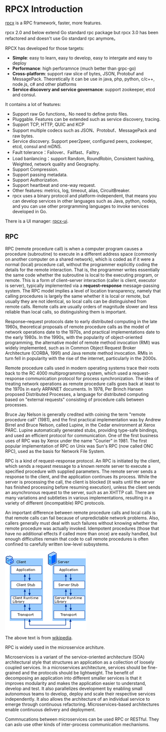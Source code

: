 # RPCX Introduction

[rpcx](http://rpcx.site) is a RPC framework, faster, more features.

rpcx 2.0 and below extend Go standard rpc package but rpcx 3.0 has been refactored and doesn't use Go standard rpc anymore。

RPCX has developed for those targets:
- **Simple**: easy to learn, easy to develop, easy to intergate and easy to deploy
- **Performance**: high perforamnce (much better than grpc-go)
- **Cross-platform**: support raw slice of bytes, JSON, Protobuf and MessagePack. Theoretically it can be use in java, php, python, c/c++, node.js, c# and other platforms
- **Service discovery and service governance**: support zookeeper, etcd and consul.


It contains a lot of features:
- Support raw Go functions,. No need to define proto files.
- Pluggable. Features can be extended such as service discovery, tracing.
- Support TCP, HTTP, QUIC and KCP
- Support multiple codecs such as JSON、Protobuf、MessagePack and raw bytes.
- Service discovery. Support peer2peer, configured peers, zookeeper, etcd, consul and mDNS.
- Fault tolerance：Failover、Failfast、Failtry.
- Load banlancing：support Random, RoundRobin, Consistent hashing, Weighted, network quality and Geography.
- Support Compression.
- Support passing metadata.
- Support Authorization.
- Support heartbeat and one-way request.
- Other features: metrics, log, timeout, alias, CircuitBreaker.
- rpcx uses a binary protocol and platform-independent, that means you can develop services in other languages such as Java, python, nodejs, and you can use other prorgramming languages to invoke services developed in Go.

There is a UI manager: [rpcx-ui](https://github.com/smallnest/rpcx-ui).

## RPC

RPC (remote procedure call) is when a computer program causes a procedure (subroutine) to execute in a different address space (commonly on another computer on a shared network), which is coded as if it were a normal (local) procedure call, without the programmer explicitly coding the details for the remote interaction. That is, the programmer writes essentially the same code whether the subroutine is local to the executing program, or remote. This is a form of client–server interaction (caller is client, executor is server), typically implemented via a **request–response** message-passing system.  The RPC model implies a level of location transparency, namely that calling procedures is largely the same whether it is local or remote, but usually they are not identical, so local calls can be distinguished from remote calls. Remote calls are usually orders of magnitude slower and less reliable than local calls, so distinguishing them is important.

Response–request protocols date to early distributed computing in the late 1960s, theoretical proposals of remote procedure calls as the model of network operations date to the 1970s, and practical implementations date to the early 1980s. In the 1990s, with the popularity of object-oriented programming, the alternative model of remote method invocation (RMI) was widely implemented, such as in Common Object Request Broker Architecture (CORBA, 1991) and Java remote method invocation. RMIs in turn fell in popularity with the rise of the internet, particularly in the 2000s.

Remote procedure calls used in modern operating systems trace their roots back to the RC 4000 multiprogramming system, which used a request-response communication protocol for process synchronization. The idea of treating network operations as remote procedure calls goes back at least to the 1970s in early ARPANET documents. In 1978, Per Brinch Hansen proposed Distributed Processes, a language for distributed computing based on "external requests" consisting of procedure calls between processes.

Bruce Jay Nelson is generally credited with coining the term "remote procedure call" (1981), and the first practical implementation was by Andrew Birrel and Bruce Nelson, called Lupine, in the Cedar environment at Xerox PARC. Lupine automatically generated stubs, providing type-safe bindings, and used an efficient protocol for communication. One of the first business uses of RPC was by Xerox under the name "Courier" in 1981. The first popular implementation of RPC on Unix was Sun's RPC (now called ONC RPC), used as the basis for Network File System.

RPC is a kind of request–response protocol. An RPC is initiated by the client, which sends a request message to a known remote server to execute a specified procedure with supplied parameters. The remote server sends a response to the client, and the application continues its process. While the server is processing the call, the client is blocked (it waits until the server has finished processing before resuming execution), unless the client sends an asynchronous request to the server, such as an XHTTP call. There are many variations and subtleties in various implementations, resulting in a variety of different (incompatible) RPC protocols.

An important difference between remote procedure calls and local calls is that remote calls can fail because of unpredictable network problems. Also, callers generally must deal with such failures without knowing whether the remote procedure was actually invoked. Idempotent procedures (those that have no additional effects if called more than once) are easily handled, but enough difficulties remain that code to call remote procedures is often confined to carefully written low-level subsystems.

![from microsoft](RPC.gif "from microsoft")


The above text is from [wikipedia](https://en.wikipedia.org/wiki/RPC).

RPC is widely used in the microservice architure. 

Microservices is a variant of the service-oriented architecture (SOA) architectural style that structures an application as a collection of loosely coupled services. In a microservices architecture, services should be fine-grained and the protocols should be lightweight. The benefit of decomposing an application into different smaller services is that it improves modularity and makes the application easier to understand, develop and test. It also parallelizes development by enabling small autonomous teams to develop, deploy and scale their respective services independently. It also allows the architecture of an individual service to emerge through continuous refactoring. Microservices-based architectures enable continuous delivery and deployment.

Commnucations between microservices can be used RPC or RESTful. They can aslo use other kinds of inter-process communication mechanisms.
